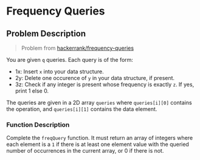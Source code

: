 # Frequency Queries

## Problem Description

> Problem from [hackerrank/frequency-queries](https://www.hackerrank.com/challenges/frequency-queries/problem)

You are given `q` queries. Each query is of the form:

- 1x: Insert `x` into your data structure.
- 2y: Delete one occurence of `y` in your data structure, if present.
- 3z: Check if any integer is present whose frequency is exactly `z`. If yes, print 1 else 0.

The queries are given in a 2D array `queries` where `queries[i][0]` contains the operation, and `queries[i][1]` contains the data element.

### Function Description

Complete the `freqQuery` function. It must return an array of integers where each element is a `1` if there is at least one element value with the queried number of occurrences in the current array, or 0 if there is not.
